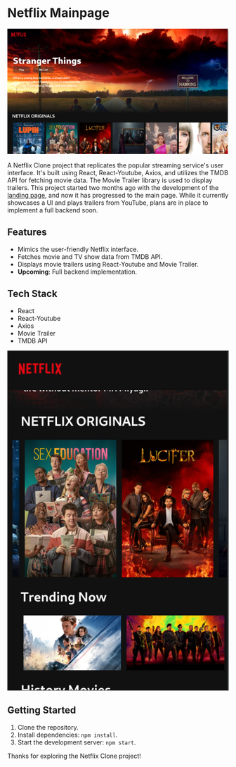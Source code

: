 # Netflix Mainpage

![image](https://github.com/pushan-alagiya/netflix-mainpage/blob/main/public/Screenshot3.jpg?raw=true)

A Netflix Clone project that replicates the popular streaming service's user interface. It's built using React, React-Youtube, Axios, and utilizes the TMDB API for fetching movie data. The Movie Trailer library is used to display trailers. This project started two months ago with the development of the [landing page](https://github.com/pushan-alagiya/Netflix-Clone), and now it has progressed to the main page. While it currently showcases a UI and plays trailers from YouTube, plans are in place to implement a full backend soon.

## Features

- Mimics the user-friendly Netflix interface.
- Fetches movie and TV show data from TMDB API.
- Displays movie trailers using React-Youtube and Movie Trailer.
- **Upcoming**: Full backend implementation.

## Tech Stack

- React
- React-Youtube
- Axios
- Movie Trailer
- TMDB API

![responsiveness](https://github.com/pushan-alagiya/netflix-mainpage/blob/main/public/Screenshot2.jpg?raw=true)

## Getting Started

1. Clone the repository.
2. Install dependencies: `npm install`.
3. Start the development server: `npm start`.

Thanks for exploring the Netflix Clone project!
